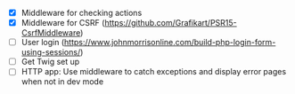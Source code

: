 - [x] Middleware for checking actions
- [x] Middleware for CSRF (https://github.com/Grafikart/PSR15-CsrfMiddleware)
- [ ] User login (https://www.johnmorrisonline.com/build-php-login-form-using-sessions/)
- [ ] Get Twig set up
- [ ] HTTP app: Use middleware to catch exceptions and display error pages when not in dev mode
